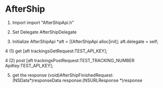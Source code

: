 # AfterShip

1. Import
import "AfterShipApi.h"

2. Set Delegate
AfterShipDelegate

3. Initialize
AfterShipApi *aft = [[AfterShipApi alloc]init];
aft.delegate = self;

4 (1) get
[aft trackingsGetRequest:TEST_API_KEY];

4 (2) post
[aft trackingsPostRequest:TEST_TRACKING_NUMBER ApiKey:TEST_API_KEY];

5. get the response
(void)AfterShipFinishedRequest:(NSData*)responseData response:(NSURLResponse *)response
